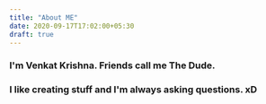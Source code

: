 ```yaml
---
title: "About ME"
date: 2020-09-17T17:02:00+05:30
draft: true
---
```


### I'm Venkat Krishna. Friends call me The Dude. 
### I like creating stuff and I'm always asking questions. xD
